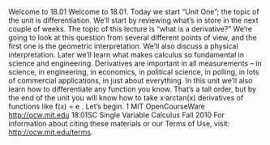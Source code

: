Welcome to 18.01
Welcome to 18.01. Today we start “Unit One”; the topic of the unit is differentiation. We’ll start by reviewing what’s in store in the next couple of weeks.
The topic of this lecture is “what is a derivative?” We’re going to look at this
question from several different points of view, and the first one is the geometric
interpretation. We’ll also discuss a physical interpretation.
Later we’ll learn what makes calculus so fundamental in science and engineering. Derivatives are important in all measurements – in science, in engineering,
in economics, in political science, in polling, in lots of commercial applications,
in just about everything.
In this unit we’ll also learn how to differentiate any function you know.
That’s a tall order, but by the end of the unit you will know how to take x·arctan(x) derivatives of functions like f(x) = e .
Let’s begin.
1
MIT OpenCourseWare
http://ocw.mit.edu
18.01SC Single Variable Calculus
Fall 2010
For information about citing these materials or our Terms of Use, visit: http://ocw.mit.edu/terms. 